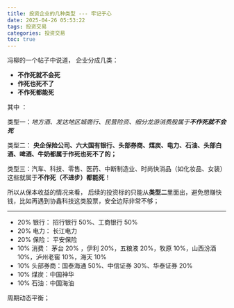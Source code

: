 ```yaml
---
title: 投资企业的几种类型 --- 牢记于心
date: 2025-04-26 05:53:22
tags: 投资交易
categories: 投资交易
toc: true
---
```

冯柳的一个帖子中说道， 企业分成几类：

*  **不作死就不会死**
*  **作死也死不了**
*  **不作死都能死**

其中 ：

类型一：*地方酒、发达地区城商行、民营险资、细分龙游消费股属于**不作死就不会死***

类型二： **央企保险公司、六大国有银行、头部券商、煤炭、电力、石油、头部白酒、啤酒、牛奶都属于作死也死不了的；**

类型三：汽车、科技、零售、医药、中断制造业、时尚快消品（如化妆品、女装）这些就属于**不作死（不进步）都能死**！


所以从保本收益的情况来看， 后续的投资标的只能从**类型二**里面出，避免想赚快钱，比如再遇到协鑫科技这类股票，安全边际非常不够；

---

* 20% 银行： 招行银行 50%、工商银行 50%
* 20% 电力： 长江电力
* 20% 保险： 平安保险
* 10% 消费： 茅台 20% ，伊利 20%，五粮液 20%，牧原 10%，山西汾酒 10%，泸州老窖 10%，海天 10%
* 10% 头部券商：国泰海通 50%、中信证券 30%、华泰证券 20%
* 10% 煤炭：中国神华
* 10% 石油：中国海油

周期动态平衡；


